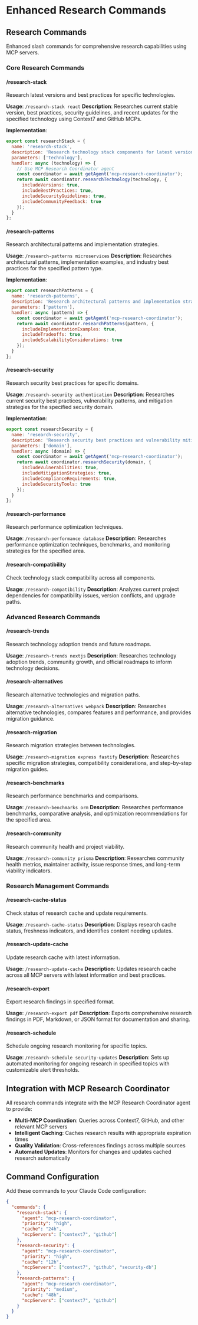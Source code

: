 # Enhanced Research Commands

## Research Commands
Enhanced slash commands for comprehensive research capabilities using MCP servers.

### Core Research Commands

#### /research-stack <technology>
Research latest versions and best practices for specific technologies.

**Usage**: `/research-stack react`
**Description**: Researches current stable version, best practices, security guidelines, and recent updates for the specified technology using Context7 and GitHub MCPs.

**Implementation**:
```javascript
export const researchStack = {
  name: 'research-stack',
  description: 'Research technology stack components for latest versions and best practices',
  parameters: ['technology'],
  handler: async (technology) => {
    // Use MCP Research Coordinator agent
    const coordinator = await getAgent('mcp-research-coordinator');
    return await coordinator.researchTechnology(technology, {
      includeVersions: true,
      includeBestPractices: true,
      includeSecurityGuidelines: true,
      includeCommunityFeedback: true
    });
  }
};
```

#### /research-patterns <pattern-type>
Research architectural patterns and implementation strategies.

**Usage**: `/research-patterns microservices`
**Description**: Researches architectural patterns, implementation examples, and industry best practices for the specified pattern type.

**Implementation**:
```javascript
export const researchPatterns = {
  name: 'research-patterns',
  description: 'Research architectural patterns and implementation strategies',
  parameters: ['pattern'],
  handler: async (pattern) => {
    const coordinator = await getAgent('mcp-research-coordinator');
    return await coordinator.researchPatterns(pattern, {
      includeImplementationExamples: true,
      includeTradeoffs: true,
      includeScalabilityConsiderations: true
    });
  }
};
```

#### /research-security <domain>
Research security best practices for specific domains.

**Usage**: `/research-security authentication`
**Description**: Researches current security best practices, vulnerability patterns, and mitigation strategies for the specified security domain.

**Implementation**:
```javascript
export const researchSecurity = {
  name: 'research-security',
  description: 'Research security best practices and vulnerability mitigation',
  parameters: ['domain'],
  handler: async (domain) => {
    const coordinator = await getAgent('mcp-research-coordinator');
    return await coordinator.researchSecurity(domain, {
      includeVulnerabilities: true,
      includeMitigationStrategies: true,
      includeComplianceRequirements: true,
      includeSecurityTools: true
    });
  }
};
```

#### /research-performance <area>
Research performance optimization techniques.

**Usage**: `/research-performance database`
**Description**: Researches performance optimization techniques, benchmarks, and monitoring strategies for the specified area.

#### /research-compatibility
Check technology stack compatibility across all components.

**Usage**: `/research-compatibility`
**Description**: Analyzes current project dependencies for compatibility issues, version conflicts, and upgrade paths.

### Advanced Research Commands

#### /research-trends <technology>
Research technology adoption trends and future roadmaps.

**Usage**: `/research-trends nextjs`
**Description**: Researches technology adoption trends, community growth, and official roadmaps to inform technology decisions.

#### /research-alternatives <technology>
Research alternative technologies and migration paths.

**Usage**: `/research-alternatives webpack`
**Description**: Researches alternative technologies, compares features and performance, and provides migration guidance.

#### /research-migration <from> <to>
Research migration strategies between technologies.

**Usage**: `/research-migration express fastify`
**Description**: Researches specific migration strategies, compatibility considerations, and step-by-step migration guides.

#### /research-benchmarks <area>
Research performance benchmarks and comparisons.

**Usage**: `/research-benchmarks orm`
**Description**: Researches performance benchmarks, comparative analysis, and optimization recommendations for the specified area.

#### /research-community <project>
Research community health and project viability.

**Usage**: `/research-community prisma`
**Description**: Researches community health metrics, maintainer activity, issue response times, and long-term viability indicators.

### Research Management Commands

#### /research-cache-status
Check status of research cache and update requirements.

**Usage**: `/research-cache-status`
**Description**: Displays research cache status, freshness indicators, and identifies content needing updates.

#### /research-update-cache
Update research cache with latest information.

**Usage**: `/research-update-cache`
**Description**: Updates research cache across all MCP servers with latest information and best practices.

#### /research-export <format>
Export research findings in specified format.

**Usage**: `/research-export pdf`
**Description**: Exports comprehensive research findings in PDF, Markdown, or JSON format for documentation and sharing.

#### /research-schedule <topic>
Schedule ongoing research monitoring for specific topics.

**Usage**: `/research-schedule security-updates`
**Description**: Sets up automated monitoring for ongoing research in specified topics with customizable alert thresholds.

## Integration with MCP Research Coordinator

All research commands integrate with the MCP Research Coordinator agent to provide:

- **Multi-MCP Coordination**: Queries across Context7, GitHub, and other relevant MCP servers
- **Intelligent Caching**: Caches research results with appropriate expiration times
- **Quality Validation**: Cross-references findings across multiple sources
- **Automated Updates**: Monitors for changes and updates cached research automatically

## Command Configuration

Add these commands to your Claude Code configuration:

```json
{
  "commands": {
    "research-stack": {
      "agent": "mcp-research-coordinator",
      "priority": "high",
      "cache": "24h",
      "mcpServers": ["context7", "github"]
    },
    "research-security": {
      "agent": "mcp-research-coordinator", 
      "priority": "high",
      "cache": "12h",
      "mcpServers": ["context7", "github", "security-db"]
    },
    "research-patterns": {
      "agent": "mcp-research-coordinator",
      "priority": "medium", 
      "cache": "48h",
      "mcpServers": ["context7", "github"]
    }
  }
}
```